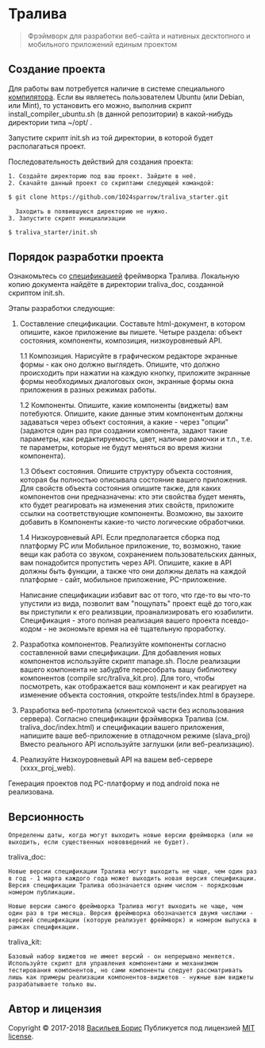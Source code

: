 # Тралива
> Фрэймворк для разработки веб-сайта и нативных десктопного и мобильного приложений единым проектом

## Создание проекта

Для работы вам потребуется наличие в системе специального [компилятора](https://github.com/1024sparrow/compiler).
Если вы являетесь пользователем Ubuntu (или Debian, или Mint), то установить его можно, выполнив скрипт install_compiler_ubuntu.sh (в данной репозитории) в какой-нибудь директории типа ~/opt/ .

Запустите скрипт init.sh из той директории, в которой будет располагаться проект.

Последовательность действий для создания проекта:

    1. Создайте директорию под ваш проект. Зайдите в неё.
    2. Скачайте данный проект со скриптами следующей командой:
```sh
$ git clone https://github.com/1024sparrow/traliva_starter.git
```
      Заходить в появившуюся директорию не нужно.
    3. Запустите скрипт инициализации
```sh
$ traliva_starter/init.sh
```

## Порядок разработки проекта

Ознакомьтесь со [спецификацией](https://traliva.ru/spec/v1/index.html) фреймворка Тралива. Локальную копию документа найдёте в директории traliva_doc, созданной скриптом init.sh.

Этапы разработки следующие:

1. Составление спецификации.
    Составьте html-документ, в котором опишите, какое приложение вы пишете. Четыре раздела: объект состояния, компоненты, композиция, низкоуровневый API.

    1.1 Композиция.
        Нарисуйте в графическом редакторе экранные формы - как оно должно выглядеть. Опишите, что должно происходить при нажатии на каждую кнопку, приложите экранные формы необходимых диалоговых окон, экранные формы окна приложения в разных режимах работы.

    1.2 Компоненты.
        Опишите, какие компоненты (виджеты) вам потебуются. Опишите, какие данные этим компонентым должны задаваться через объект состояния, а какие - через "опции"(задаются один раз при создании компонента, задают такие параметры, как редактируемость, цвет, наличие рамочки и т.п., т.е. те параметры, которые не будут меняться во время жизни компонента).

    1.3 Объект состояния.
        Опишите структуру объекта состояния, которая бы полностью описывала состояние вашего приложения. Для свойств объекта состояния опишите также, для каких компонентов они предназначены: кто эти свойства будет менять, кто будет реагировать на изменения этих свойств, приложите ссылки на соответствующие компоненты. Возможно, вы захоите добавить в Компоненты какие-то чисто логические обработчики.

    1.4 Низкоуровневый API.
        Если предполагается сборка под платформу PC или Мобильное приложение, то, возможно, такие вещи как работа со звуком, сохранением пользовательских данных, вам понадобится пропустить через API. Опишите, какие в API должны быть функции, а также что они должны делать на каждой платформе - сайт, мобильное приложение, PC-приложение.

    Написание спецификации избавит вас от того, что где-то вы что-то упустили из вида, позволит вам "пощупать" проект ещё до того,как вы приступили к его реализвции, проанализировать его юзабилити. Спецификация - этого полная реализация вашего проекта псевдо-кодом - не экономьте время на её тщательную проработку.

2. Разработка компонентов.
    Реализуйте компоненты согласно составленной вами спецификации.
    Для добавления новых компонентов используйте скрипт manage.sh. После реализации вашего компонента не забудбте пересобрать вашу библиотеку компонентов (compile src/traliva_kit.pro). Для того, чтобы посмотреть, как отображается ваш компонент и как реагирует на изменение объекта состояния, откройте tests/index.html в браузере.

3. Разработка веб-прототипа (клиентской части без использования сервера).
    Согласно спецификации фрэймворка Тралива (см. traliva_doc/index.html) и спецификации вашего приложения, напишите ваше веб-приложение в отладочном режиме (slava_proj)
    Вместо реального API используйте заглушки (или веб-реализацию).

4. Реализуйте Низкоуровневый API на вашем веб-сервере (xxxx_proj_web).

Генерация проектов под PC-платформу и под android пока не реализована.

## Версионность

    Определены даты, когда могут выходить новые версии фреймворка (или не выходить, если существенных нововведений не будет).

traliva_doc:

    Новые версии спецификации Тралива могут выходить не чаще, чем один раз в год - 1 марта каждого года может выходить новая версия спецификации. Версия спецификации Тралива обозначается одним числом - порядковым номером публикации.

    Новые версии самого фреймворка Тралива могут выходить не чаще, чем один раз в три месяца. Версия фреймворка обозначается двумя числами - версией спецификации (которую реализует фреймворк) и номером выпуска в рамках спецификации.

traliva_kit:

    Базовый набор виджетов не имеет версий - он непрерывно меняется. Используйте скрипт для управления компонентами и механизмом тестирования компонентов, но сами компоненты следует рассматривать лишь как примеры реализации компонентов-виджетов - нужные вам виджеты разрабатываете только вы.


## Автор и лицензия

Copyright © 2017-2018 [Васильев Борис](https://github.com/1024sparrow)
Публикуется под лицензией [MIT license](https://github.com/1024sparrow/traliva/blob/master/LICENSE).
